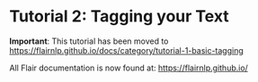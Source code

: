 # Tutorial 2: Tagging your Text

**Important**: This tutorial has been moved to https://flairnlp.github.io/docs/category/tutorial-1-basic-tagging

All Flair documentation is now found at: https://flairnlp.github.io/
